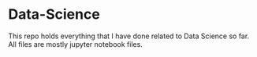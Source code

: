 # Data-Science
This repo holds everything that I have done related to Data Science so far.
All files are mostly jupyter notebook files.
